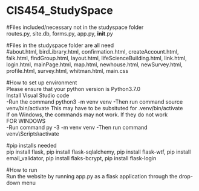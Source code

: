 # CIS454_StudySpace
#Files included/necessary not in the studyspace folder  
routes.py, site.db, forms.py, app.py, __init__.py


#Files in the studyspace folder are all need  
#about.html, birdLibrary.html, confirmation.html, createAccount.html, falk.html, findGroup.html,
layout.html, lifeScienceBuilding.html, link.html, login.html, mainPage.html, map.html, 
newhouse.html, newSurvey.html, profile.html, survey.html, whitman.html, main.css


#How to set up environment  
Please ensure that your python version is Python3.7.0  
Install Visual Studio code  
-Run the command python3 -m venv venv
-Then run command source venv/bin/activate
This may have to be subsituted for .venv/bin/activate  
If on Windows, the commands may not work. If they do not work  
FOR WINDOWS  
-Run command py -3 -m venv venv
-Then run command venv\Scripts\activate


#pip installs needed  
pip install flask, pip install flask-sqlalchemy, pip install flask-wtf, pip install email_validator,
pip install flaks-bcrypt, pip install flask-login


#How to run  
Run the website by running app.py as a flask application through the drop-down menu


